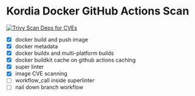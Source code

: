 # Kordia Docker GitHub Actions Scan

[![Trivy Scan Deps for CVEs](https://github.com/shaneholloman/kordia-docker-github-actions-scan/actions/workflows/trivy.yml/badge.svg)](https://github.com/shaneholloman/kordia-docker-github-actions-scan/actions/workflows/trivy.yml)

- [x] docker build and push image
- [x] docker metadata
- [x] docker buildx and multi-platform builds
- [x] docker buildkit cache on github actions caching
- [x] super linter
- [x] image CVE scanning
- [ ] workflow_call inside superlinter
- [ ] nail down branch workflow
